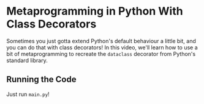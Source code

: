 # Metaprogramming in Python With Class Decorators

Sometimes you just gotta extend Python's default behaviour a little bit,
and you can do that with class decorators! In this video, we'll learn how to
use a bit of metaprogramming to recreate the `dataclass` decorator from
Python's standard library.

## Running the Code

Just run `main.py`!
